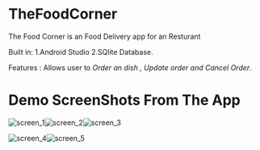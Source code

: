 
# TheFoodCorner
The Food Corner is an Food Delivery app for an Resturant

Built in:
1.Android Studio
2.SQlite Database.


Features : Allows user to *Order an dish , Update order and Cancel Order*.

# Demo ScreenShots From The App

![screen_1](https://user-images.githubusercontent.com/83021173/137636801-b339f1cd-cdf7-403e-a135-faea598faf47.png)![screen_2](https://user-images.githubusercontent.com/83021173/137636852-66210d4d-6004-4c24-8cc5-5284d54d2f0c.png)![screen_3](https://user-images.githubusercontent.com/83021173/137636863-3a438a49-8840-4299-80ef-99fe358b408c.png)

![screen_4](https://user-images.githubusercontent.com/83021173/137636869-49060693-956f-4893-bc9c-3dbb42517ec6.png)![screen_5](https://user-images.githubusercontent.com/83021173/137636875-a5ed74e3-fee8-4677-aba9-f8ce44267e5a.png)







